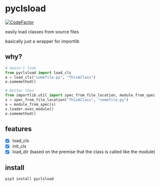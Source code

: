 # pyclsload

[![CodeFactor](https://www.codefactor.io/repository/github/nbdy/pyclsload/badge)](https://www.codefactor.io/repository/github/nbdy/pyclsload)

easily load classes from source files<br>

basically just a wrapper for importlib

## why?

```python
# doesn't look
from pyclsload import load_cls
o = load_cls("somefile.py", "ThisAClass")
o.somemethod()

# better than
from importlib.util import spec_from_file_location, module_from_spec
s = spec_from_file_location("ThisAClass", "somefile.py")
o = module_from_spec(s)
s.loader.exec_module()
o.somemethod()
```

## features

- [X] load_cls
- [X] init_cls
- [X] load_dir (based on the premise that the class is called like the module)

## install

```shell
pip3 install pyclsload
```
